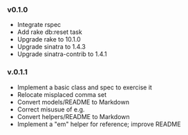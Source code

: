  ### v0.1.0
* Integrate rspec
* Add rake db:reset task
* Upgrade rake to 10.1.0
* Upgrade sinatra to 1.4.3
* Upgrade sinatra-contrib to 1.4.1

### v.0.1.1
* Implement a basic class and spec to exercise it
* Relocate misplaced comma set
* Convert models/README to Markdown
* Correct misusue of e.g.
* Convert helpers/README to Markdown
* Implement a "em" helper for reference; improve README

